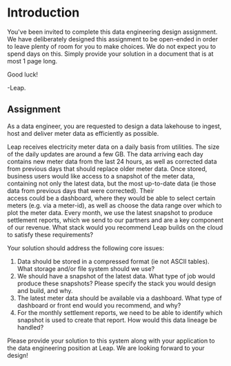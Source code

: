 # Introduction

You've been invited to complete this data engineering design assignment. We have deliberately designed this assignment to be open-ended in order to leave plenty of room for you to make choices. We do not expect you to spend days on this.  Simply provide your solution in a document that is at most 1 page long.

Good luck!

-Leap.

## Assignment

As a data engineer, you	are requested to design	a data lakehouse to ingest, host and deliver meter data as efficiently as possible.  

Leap receives electricity meter data on a daily basis from utilities.  The size of the daily updates are around a few GB.  The data arriving each day contains new meter data from the last 24 hours, as well as corrected data from previous days that should replace older meter data.  Once stored, business users would like access to a snapshot of the meter data, containing not only the latest data, but the most up-to-date data (ie those data from previous days that were corrected).   Their \
access could be a dashboard, where they would be able to select certain meters (e.g. via a meter-id), as well as choose the data range over which to plot the meter data.  Every month, we use the latest snapshot to produce settlement reports, which	we send	to our partners	and are a key component of our revenue.
What stack would you recommend Leap builds on the cloud to satisfy these requirements?

Your solution should address the following core issues:

1) Data	should be stored in a compressed format	(ie not ASCII tables).	What storage and/or file system should we use?
2) We should have a snapshot of	the latest data.  What type of job would produce these snapshots?  Please specify the stack you	would design and build, and why.
3) The latest meter data	should be available via	a dashboard.  What type of dashboard or front end would you recommend,	and why?
4) For the monthly settlement reports, we need to be able to identify which snapshot is	used to	create that report.  How would this data lineage be handled?

Please provide your solution to	this system along with your application	to the data engineering	position at Leap.  We are looking forward to your design!
